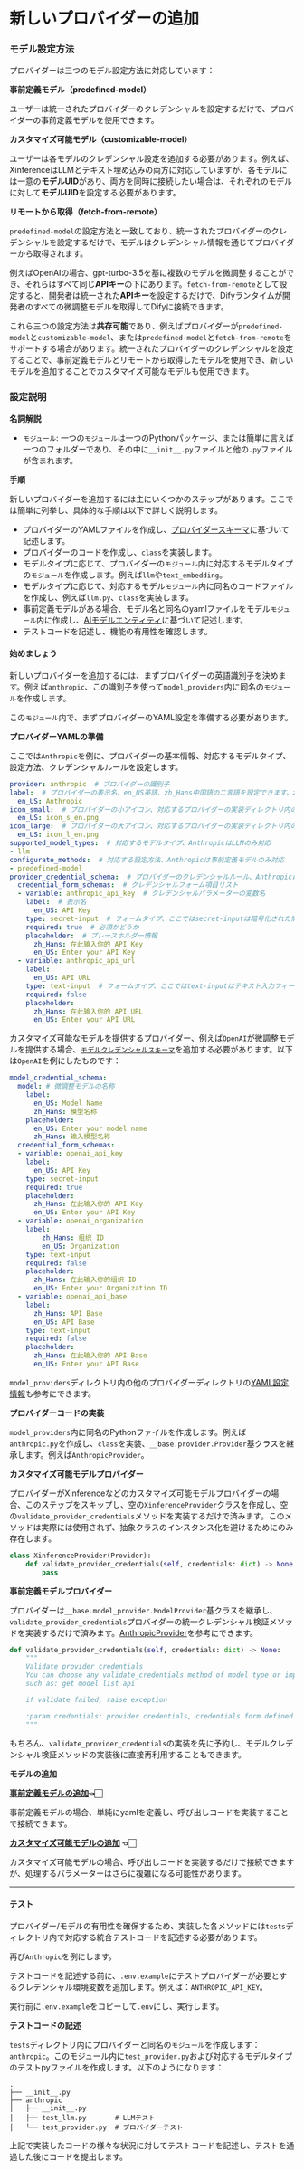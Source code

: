 # 新しいプロバイダーの追加

### モデル設定方法

プロバイダーは三つのモデル設定方法に対応しています：

**事前定義モデル（predefined-model）**

ユーザーは統一されたプロバイダーのクレデンシャルを設定するだけで、プロバイダーの事前定義モデルを使用できます。

**カスタマイズ可能モデル（customizable-model）**

ユーザーは各モデルのクレデンシャル設定を追加する必要があります。例えば、XinferenceはLLMとテキスト埋め込みの両方に対応していますが、各モデルには一意の**モデルUID**があり、両方を同時に接続したい場合は、それぞれのモデルに対して**モデルUID**を設定する必要があります。

**リモートから取得（fetch-from-remote）**

`predefined-model`の設定方法と一致しており、統一されたプロバイダーのクレデンシャルを設定するだけで、モデルはクレデンシャル情報を通じてプロバイダーから取得されます。

例えばOpenAIの場合、gpt-turbo-3.5を基に複数のモデルを微調整することができ、それらはすべて同じ**APIキー**の下にあります。`fetch-from-remote`として設定すると、開発者は統一された**APIキー**を設定するだけで、Difyランタイムが開発者のすべての微調整モデルを取得してDifyに接続できます。

これら三つの設定方法は**共存可能**であり、例えばプロバイダーが`predefined-model`と`customizable-model`、または`predefined-model`と`fetch-from-remote`をサポートする場合があります。統一されたプロバイダーのクレデンシャルを設定することで、事前定義モデルとリモートから取得したモデルを使用でき、新しいモデルを追加することでカスタマイズ可能なモデルも使用できます。

### 設定説明

**名詞解説**

* `モジュール`: 一つの`モジュール`は一つのPythonパッケージ、または簡単に言えば一つのフォルダーであり、その中に`__init__.py`ファイルと他の`.py`ファイルが含まれます。

**手順**

新しいプロバイダーを追加するには主にいくつかのステップがあります。ここでは簡単に列挙し、具体的な手順は以下で詳しく説明します。

* プロバイダーのYAMLファイルを作成し、[プロバイダースキーマ](https://github.com/langgenius/dify/blob/main/api/core/model_runtime/docs/en_US/schema.md)に基づいて記述します。
* プロバイダーのコードを作成し、`class`を実装します。
* モデルタイプに応じて、プロバイダーの`モジュール`内に対応するモデルタイプの`モジュール`を作成します。例えば`llm`や`text_embedding`。
* モデルタイプに応じて、対応するモデル`モジュール`内に同名のコードファイルを作成し、例えば`llm.py`、`class`を実装します。
* 事前定義モデルがある場合、モデル名と同名のyamlファイルをモデル`モジュール`内に作成し、[AIモデルエンティティ](https://github.com/langgenius/dify/blob/main/api/core/model_runtime/docs/en_US/schema.md#aimodelentity)に基づいて記述します。
* テストコードを記述し、機能の有用性を確認します。

#### 始めましょう

新しいプロバイダーを追加するには、まずプロバイダーの英語識別子を決めます。例えば`anthropic`、この識別子を使って`model_providers`内に同名の`モジュール`を作成します。

この`モジュール`内で、まずプロバイダーのYAML設定を準備する必要があります。

**プロバイダーYAMLの準備**

ここでは`Anthropic`を例に、プロバイダーの基本情報、対応するモデルタイプ、設定方法、クレデンシャルルールを設定します。

```YAML
provider: anthropic  # プロバイダーの識別子
label:  # プロバイダーの表示名、en_US英語、zh_Hans中国語の二言語を設定できます。zh_Hansが設定されていない場合、en_USがデフォルトで使用されます。
  en_US: Anthropic
icon_small:  # プロバイダーの小アイコン、対応するプロバイダーの実装ディレクトリ内の_assetsディレクトリに保存されます。labelと同じく二言語の設定が可能です。
  en_US: icon_s_en.png
icon_large:  # プロバイダーの大アイコン、対応するプロバイダーの実装ディレクトリ内の_assetsディレクトリに保存されます。labelと同じく二言語の設定が可能です。
  en_US: icon_l_en.png
supported_model_types:  # 対応するモデルタイプ、AnthropicはLLMのみ対応
- llm
configurate_methods:  # 対応する設定方法、Anthropicは事前定義モデルのみ対応
- predefined-model
provider_credential_schema:  # プロバイダーのクレデンシャルルール、Anthropicは事前定義モデルのみ対応するため、統一されたプロバイダーのクレデンシャルルールを定義する必要があります
  credential_form_schemas:  # クレデンシャルフォーム項目リスト
  - variable: anthropic_api_key  # クレデンシャルパラメーターの変数名
    label:  # 表示名
      en_US: API Key
    type: secret-input  # フォームタイプ、ここではsecret-inputは暗号化された情報入力フィールドを意味し、編集時にはマスクされた情報のみが表示されます。
    required: true  # 必須かどうか
    placeholder:  # プレースホルダー情報
      zh_Hans: 在此输入你的 API Key
      en_US: Enter your API Key
  - variable: anthropic_api_url
    label:
      en_US: API URL
    type: text-input  # フォームタイプ、ここではtext-inputはテキスト入力フィールドを意味します
    required: false
    placeholder:
      zh_Hans: 在此输入你的 API URL
      en_US: Enter your API URL
```

カスタマイズ可能なモデルを提供するプロバイダー、例えば`OpenAI`が微調整モデルを提供する場合、[`モデルクレデンシャルスキーマ`](https://github.com/langgenius/dify/blob/main/api/core/model_runtime/docs/en_US/schema.md)を追加する必要があります。以下は`OpenAI`を例にしたものです：

```yaml
model_credential_schema:
  model: # 微調整モデルの名称
    label:
      en_US: Model Name
      zh_Hans: 模型名称
    placeholder:
      en_US: Enter your model name
      zh_Hans: 输入模型名称
  credential_form_schemas:
  - variable: openai_api_key
    label:
      en_US: API Key
    type: secret-input
    required: true
    placeholder:
      zh_Hans: 在此输入你的 API Key
      en_US: Enter your API Key
  - variable: openai_organization
    label:
        zh_Hans: 组织 ID
        en_US: Organization
    type: text-input
    required: false
    placeholder:
      zh_Hans: 在此输入你的组织 ID
      en_US: Enter your Organization ID
  - variable: openai_api_base
    label:
      zh_Hans: API Base
      en_US: API Base
    type: text-input
    required: false
    placeholder:
      zh_Hans: 在此输入你的 API Base
      en_US: Enter your API Base
```

`model_providers`ディレクトリ内の他のプロバイダーディレクトリの[YAML設定情報](https://github.com/langgenius/dify/blob/main/api/core/model_runtime/docs/en_US/schema.md)も参考にできます。

**プロバイダーコードの実装**

`model_providers`内に同名のPythonファイルを作成します。例えば`anthropic.py`を作成し、`class`を実装、`__base.provider.Provider`基クラスを継承します。例えば`AnthropicProvider`。

**カスタマイズ可能モデルプロバイダー**

プロバイダーがXinferenceなどのカスタマイズ可能モデルプロバイダーの場合、このステップをスキップし、空の`XinferenceProvider`クラスを作成し、空の`validate_provider_credentials`メソッドを実装するだけで済みます。このメソッドは実際には使用されず、抽象クラスのインスタンス化を避けるためにのみ存在します。

```python
class XinferenceProvider(Provider):
    def validate_provider_credentials(self, credentials: dict) -> None:
        pass
```

**事前定義モデルプロバイダー**

プロバイダーは`__base.model_provider.ModelProvider`基クラスを継承し、`validate_provider_credentials`プロバイダーの統一クレデンシャル検証メソッドを実装するだけで済みます。[AnthropicProvider](https://github.com/langgenius/dify/blob/main/api/core/model_runtime/model_providers/anthropic/anthropic.py)を参考にできます。

```python
def validate_provider_credentials(self, credentials: dict) -> None:
    """
    Validate provider credentials
    You can choose any validate_credentials method of model type or implement validate method by yourself,
    such as: get model list api

    if validate failed, raise exception

    :param credentials: provider credentials, credentials form defined in `provider_credential_schema`.
    """
```

もちろん、`validate_provider_credentials`の実装を先に予約し、モデルクレデンシャル検証メソッドの実装後に直接再利用することもできます。

**モデルの追加**

[**事前定義モデルの追加**](https://docs.dify.ai/v/ja-jp/guides/model-configuration/predefined-model)**👈🏻**

事前定義モデルの場合、単純にyamlを定義し、呼び出しコードを実装することで接続できます。

[**カスタマイズ可能モデルの追加**](https://docs.dify.ai/v/ja-jp/guides/model-configuration/customizable-model) **👈🏻**

カスタマイズ可能モデルの場合、呼び出しコードを実装するだけで接続できますが、処理するパラメーターはさらに複雑になる可能性があります。

***

#### テスト

プロバイダー/モデルの有用性を確保するため、実装した各メソッドには`tests`ディレクトリ内で対応する統合テストコードを記述する必要があります。

再び`Anthropic`を例にします。

テストコードを記述する前に、`.env.example`にテストプロバイダーが必要とするクレデンシャル環境変数を追加します。例えば：`ANTHROPIC_API_KEY`。

実行前に`.env.example`をコピーして`.env`にし、実行します。

**テストコードの記述**

`tests`ディレクトリ内にプロバイダーと同名の`モジュール`を作成します：`anthropic`。このモジュール内に`test_provider.py`および対応するモデルタイプのテストpyファイルを作成します。以下のようになります：

```shell
.
├── __init__.py
├── anthropic
│   ├── __init__.py
│   ├── test_llm.py       # LLMテスト
│   └── test_provider.py  # プロバイダーテスト
```

上記で実装したコードの様々な状況に対してテストコードを記述し、テストを通過した後にコードを提出します。
